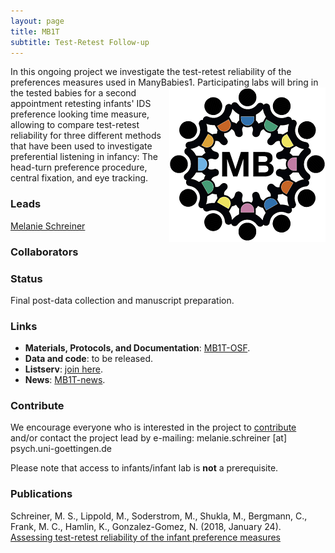 ```yaml
---
layout: page
title: MB1T
subtitle: Test-Retest Follow-up
---
```


<!--
To-do:
- replace image placeholders.
- add collaborators map.
-->

In this ongoing project we investigate the test-retest reliability of the preferences measures used in ManyBabies1. <img style="float: right;" src="/assets/img/placeholder.png"> Participating labs will bring in the tested babies for a second appointment retesting infants' IDS preference looking time measure, allowing to compare test-retest reliability for three different methods that have been used to investigate preferential listening in infancy: The head-turn preference procedure, central fixation, and eye tracking.

### Leads
[Melanie Schreiner](https://www.psych.uni-goettingen.de/en/lang/team/schreiner-melanie)

### Collaborators
<div class="flourish-embed flourish-map" data-src="visualisation/2520232" data-url="https://flo.uri.sh/visualisation/2520232/embed"><script src="https://public.flourish.studio/resources/embed.js"></script></div>

### Status
Final post-data collection and manuscript preparation.

### Links
* **Materials, Protocols, and Documentation**: [MB1T-OSF](https://osf.io/zeqka/).
* **Data and code**: to be released.
* **Listserv**: [join here](https://mailman.stanford.edu/mailman/listinfo/manybabies1).
* **News**: [MB1T-news]({{site.baseurl}}/tags/#MB1T).

### Contribute
We encourage everyone who is interested in the project to [contribute]({{site.baseurl}}/sign_up_log_in/) and/or contact the project lead by e-mailing: melanie.schreiner [at] psych.uni-goettingen.de

Please note that access to infants/infant lab is **not** a prerequisite.

### Publications
Schreiner, M. S., Lippold, M., Soderstrom, M., Shukla, M., Bergmann, C., Frank, M. C., Hamlin, K., Gonzalez-Gomez, N. (2018, January 24). [Assessing test-retest reliability of the infant preference measures](https://osf.io/v5f8t)
